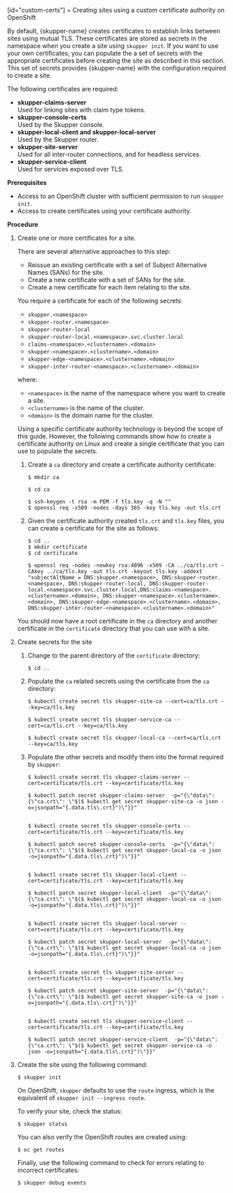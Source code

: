 [id="custom-certs"] 
= Creating sites using a custom certificate authority on OpenShift

By default, {skupper-name} creates certificates to establish links between sites using mutual TLS.
These certificates are stored as secrets in the namespace when you create a site using `skupper init`.
If you want to use your own certificates, you can populate the a set of secrets with the appropriate certificates before creating the site as described in this section.
This set of secrets provides {skupper-name} with the configuration required to create a site.

The following certificates are required:

* **skupper-claims-server**\
Used for linking sites with claim type tokens.
* **skupper-console-certs**\
Used by the Skupper console.
* **skupper-local-client and skupper-local-server**\
Used by the Skupper router. 
* **skupper-site-server**\
Used for all inter-router connections, and for headless services.
* **skupper-service-client**\
Used for services exposed over TLS.

**Prerequisites**

* Access to an OpenShift cluster with sufficient permission to run `skupper init`.
* Access to create certificates using your certificate authority.

**Procedure**

1. Create one or more certificates for a site.

   There are several alternative approaches to this step:

   * Reissue an existing certificate with a set of Subject Alternative Names (SANs) for the site.
   * Create a new certificate with a set of SANs for the site.
   * Create a new certificate for each item relating to the site.

   You require a certificate for each of the following secrets:

   * `skupper.<namespace>`
   * `skupper-router.<namespace>`
   * `skupper-router-local`
   * `skupper-router-local.<namespace>.svc.cluster.local`
   * `claims-<namespace>.<clustername>.<domain>`     
   * `skupper-<namespace>.<clustername>.<domain>`
   * `skupper-edge-<namespace>.<clustername>.<domain>`
   * `skupper-inter-router-<namespace>.<clustername>.<domain>`

   where:

   * `<namespace>` is the name of the namespace where you want to create a site.
   * `<clustername>` is the name of the cluster.
   * `<domain>` is the domain name for the cluster.

   Using a specific certificate authority technology is beyond the scope of this guide. However, the following commands show how to create a certificate authority on Linux and create a single certificate that you can use to populate the secrets.

   1. Create a `ca` directory and create a certificate authority certificate:

      ```
      $ mkdir ca

      $ cd ca

      $ ssh-keygen -t rsa -m PEM -f tls.key -q -N "" 
      $ openssl req -x509 -nodes -days 365 -key tls.key -out tls.crt 
      ```
   2. Given the certificate authority created `tls.crt` and `tls.key` files, you can create a certificate for the site as follows:

      ```
      $ cd ..
      $ mkdir certificate
      $ cd certificate

      $ openssl req -nodes -newkey rsa:4096 -x509 -CA ../ca/tls.crt -CAkey ../ca/tls.key -out tls.crt -keyout tls.key -addext "subjectAltName = DNS:skupper.<namespace>, DNS:skupper-router.<namespace>, DNS:skupper-router-local, DNS:skupper-router-local.<namespace>.svc.cluster.local,DNS:claims-<namespace>.<clustername>.<domain>, DNS:skupper-<namespace>.<clustername>.<domain>, DNS:skupper-edge-<namespace>.<clustername>.<domain>, DNS:skupper-inter-router-<namespace>.<clustername>.<domain>"
      ```

   You should now have a root certificate in the `ca` directory and another certificate in the `certificate` directory that you can use with a site.
2. Create secrets for the site

   1. Change to the parent directory of the `certificate` directory:

      ```
      $ cd ..
      ```
   2. Populate the `ca` related secrets using the certificate from the `ca` directory:

      ```
      $ kubectl create secret tls skupper-site-ca --cert=ca/tls.crt --key=ca/tls.key

      $ kubectl create secret tls skupper-service-ca --cert=ca/tls.crt --key=ca/tls.key

      $ kubectl create secret tls skupper-local-ca --cert=ca/tls.crt --key=ca/tls.key

      ```
   3. Populate the other secrets and modify them into the format required by `skupper`:

      ```
      $ kubectl create secret tls skupper-claims-server --cert=certificate/tls.crt --key=certificate/tls.key 

      $ kubectl patch secret skupper-claims-server  -p="{\"data\":{\"ca.crt\": \"$($ kubectl get secret skupper-site-ca -o json -o=jsonpath="{.data.tls\.crt}")\"}}"


      $ kubectl create secret tls skupper-console-certs --cert=certificate/tls.crt --key=certificate/tls.key 

      $ kubectl patch secret skupper-console-certs  -p="{\"data\":{\"ca.crt\": \"$($ kubectl get secret skupper-local-ca -o json -o=jsonpath="{.data.tls\.crt}")\"}}"


      $ kubectl create secret tls skupper-local-client --cert=certificate/tls.crt --key=certificate/tls.key 

      $ kubectl patch secret skupper-local-client  -p="{\"data\":{\"ca.crt\": \"$($ kubectl get secret skupper-local-ca -o json -o=jsonpath="{.data.tls\.crt}")\"}}"


      $ kubectl create secret tls skupper-local-server --cert=certificate/tls.crt --key=certificate/tls.key 

      $ kubectl patch secret skupper-local-server  -p="{\"data\":{\"ca.crt\": \"$($ kubectl get secret skupper-local-ca -o json -o=jsonpath="{.data.tls\.crt}")\"}}"


      $ kubectl create secret tls skupper-site-server --cert=certificate/tls.crt --key=certificate/tls.key 

      $ kubectl patch secret skupper-site-server  -p="{\"data\":{\"ca.crt\": \"$($ kubectl get secret skupper-site-ca -o json -o=jsonpath="{.data.tls\.crt}")\"}}"


      $ kubectl create secret tls skupper-service-client --cert=certificate/tls.crt --key=certificate/tls.key 

      $ kubectl patch secret skupper-service-client  -p="{\"data\":{\"ca.crt\": \"$($ kubectl get secret skupper-service-ca -o json -o=jsonpath="{.data.tls\.crt}")\"}}"
      ```
3. Create the site using the following command:

   ```
   $ skupper init
   ```
   On OpenShift, `skupper` defaults to use the `route` ingress, which is the equivalent of `skupper init --ingress route`.

   To verify your site, check the status:
   ```
   $ skupper status
   ```

   You can also verify the OpenShift routes are created using:

   ```
   $ oc get routes
   ```

   Finally, use the following command to check for errors relating to incorrect certificates:

   ```
   $ skupper debug events
   ```
